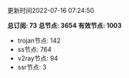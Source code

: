 更新时间2022-07-16 07:24:50

**总订阅: 73**
**总节点: 3654**
**有效节点: 1003**
- trojan节点: 142
- ss节点: 764
- v2ray节点: 94
- ssr节点: 3
